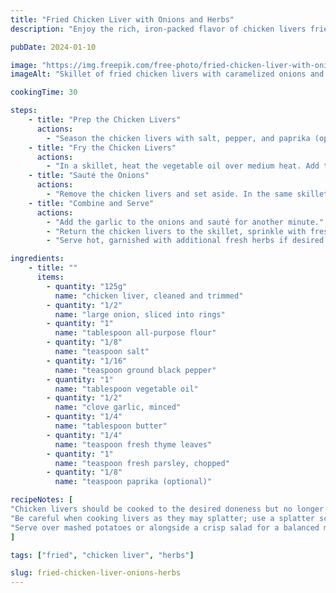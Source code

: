 ```yaml
---
title: "Fried Chicken Liver with Onions and Herbs"
description: "Enjoy the rich, iron-packed flavor of chicken livers fried with caramelized onions and fragrant herbs."

pubDate: 2024-01-10

image: "https://img.freepik.com/free-photo/fried-chicken-liver-with-onions-herbs_2829-19707.jpg?t=st=1727548533~exp=1727552133~hmac=9129658460cf6d3ff982f6102b2e62fa9175620cbd5d23b75e79bafc66c19aa8&w=826"
imageAlt: "Skillet of fried chicken livers with caramelized onions and herbs"

cookingTime: 30

steps:
    - title: "Prep the Chicken Livers"
      actions:
        - "Season the chicken livers with salt, pepper, and paprika (optional). Lightly coat them with all-purpose flour."
    - title: "Fry the Chicken Livers"
      actions:
        - "In a skillet, heat the vegetable oil over medium heat. Add the chicken livers and cook until golden brown."
    - title: "Sauté the Onions"
      actions:
        - "Remove the chicken livers and set aside. In the same skillet, add butter and sauté the onions until caramelized."
    - title: "Combine and Serve"
      actions:
        - "Add the garlic to the onions and sauté for another minute."
        - "Return the chicken livers to the skillet, sprinkle with fresh thyme, parsley, and cook for another minute."
        - "Serve hot, garnished with additional fresh herbs if desired."

ingredients:
    - title: ""
      items:
        - quantity: "125g"
          name: "chicken liver, cleaned and trimmed"
        - quantity: "1/2"
          name: "large onion, sliced into rings"
        - quantity: "1"
          name: "tablespoon all-purpose flour"
        - quantity: "1/8"
          name: "teaspoon salt"
        - quantity: "1/16"
          name: "teaspoon ground black pepper"
        - quantity: "1"
          name: "tablespoon vegetable oil"
        - quantity: "1/2"
          name: "clove garlic, minced"
        - quantity: "1/4"
          name: "tablespoon butter"
        - quantity: "1/4"
          name: "teaspoon fresh thyme leaves"
        - quantity: "1"
          name: "teaspoon fresh parsley, chopped"
        - quantity: "1/8"
          name: "teaspoon paprika (optional)"

recipeNotes: [
"Chicken livers should be cooked to the desired doneness but no longer than necessary, as they can become tough if overcooked.",
"Be careful when cooking livers as they may splatter; use a splatter screen if needed.",
"Serve over mashed potatoes or alongside a crisp salad for a balanced meal.",
]

tags: ["fried", "chicken liver", "herbs"]

slug: fried-chicken-liver-onions-herbs
---
```

